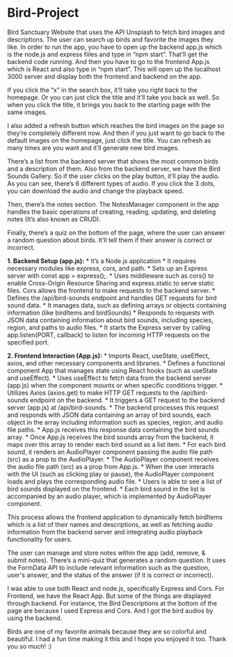 # Bird-Project
Bird Sanctuary Website that uses the API Unsplash to fetch bird images and descriptions. The user can search up birds and favorite the images they like. In order to run the app, you have to open up the backend app.js which is the node.js and express fiiles and type in “npm start”. That’ll get the backend code running. And then you have to go to the frontend App.js which is React and also type in “npm start”. This will open up the localhost 3000 server and display both the frontend and backend on the app.

If you click the “x” in the search box, it’ll take you right back to the homepage. Or you can just click the title and it’ll take you back as well. So when you click the title, it brings you back to the starting page with the same images. 

I also added a refresh button which reaches the bird images on the page so they’re completely different now. And then if you just want to go back to the default images on the homepage, just click the title. 
You can refresh as many times are you want and it’ll generate new bird images. 

There’s a list from the backend server that shows the most common birds and a description of them. 
Also from the backend server, we have the Bird Sounds Gallery.
So if the user clicks on the play button, it’ll play the audio. As you can see, there’s 6 different types of audio. If you click the 3 dots, you can download the audio and change the playback speed.

Then, there’s the notes section. The NotesManager component in the app handles the basic operations of creating, reading, updating, and deleting notes (It’s also known as CRUD).

Finally, there’s a quiz on the bottom of the page, where the user can answer a random question about birds. It’ll tell them if their answer is correct or incorrect.


**1. Backend Setup (app.js):**
    * It’s a Node.js application
    * It requires necessary modules like express, cors, and path.
    * Sets up an Express server with const app = express();.
    * Uses middleware such as cors() to enable Cross-Origin Resource Sharing and express.static to serve static files. Cors allows the frontend to make requests to the backend server.
    * Defines the /api/bird-sounds endpoint and handles GET requests for bird sound data.
    * It manages data, such as defining arrays or objects containing information (like birdItems and birdSounds)
    * Responds to requests with JSON data containing information about bird sounds, including species, region, and paths to audio files.
    * It starts the Express server by calling app.listen(PORT, callback) to listen for incoming HTTP requests on the specified port.
  
**2. Frontend Interaction (App.js):**
    * Imports React, useState, useEffect, axios, and other necessary components and libraries.
    * Defines a functional component App that manages state using React hooks (such as useState and useEffect).
    * Uses useEffect to fetch data from the backend server (app.js) when the component mounts or when specific conditions trigger.
    * Utilizes Axios (axios.get) to make HTTP GET requests to the /api/bird-sounds endpoint on the backend.
    * It triggers a GET request to the backend server (app.js) at /api/bird-sounds.
    * The backend processes this request and responds with JSON data containing an array of bird sounds, each object in the array including information such as species, region, and audio file paths.
    * App.js receives this response data containing the bird sounds array.
    * Once App.js receives the bird sounds array from the backend, it maps over this array to render each bird sound as a list item.
    * For each bird sound, it renders an AudioPlayer component passing the audio file path (src) as a prop to the AudioPlayer.
    * The AudioPlayer component receives the audio file path (src) as a prop from App.js.
    * When the user interacts with the UI (such as clicking play or pause), the AudioPlayer component loads and plays the corresponding audio file.
    * Users is able to see a list of bird sounds displayed on the frontend.
    * Each bird sound in the list is accompanied by an audio player, which is implemented by AudioPlayer component.


This process allows the frontend application to dynamically fetch birdItems which is a list of their names and descriptions, as well as fetching audio information from the backend server and integrating audio playback functionality for users.

The user can manage and store notes within the app (add, remove, & submit notes). There’s a mini-quiz that generates a random question. It uses the FormData API to include relevant information such as the question, user's answer, and the status of the answer (if it is correct or incorrect).

I was able to use both React and node.js, specifically Express and Cors. For Frontend, we have the React App. But some of the things are displayed through backend. For instance, the Bird Descriptions at the bottom of the page are because I used Express and Cors. And I got the bird audios by using the backend.

Birds are one of my favorite animals because they are so colorful and beautiful. I had a fun time making it this and I hope you enjoyed it too. Thank you so much! :)
